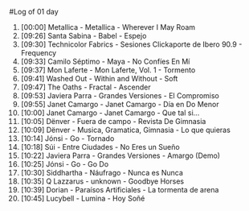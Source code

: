 #Log of 01 day

1. [00:00] Metallica - Metallica - Wherever I May Roam
1. [09:26] Santa Sabina - Babel - Espejo
1. [09:30] Technicolor Fabrics - Sesiones Clickaporte de Ibero 90.9 - Frequency
1. [09:33] Camilo Séptimo - Maya - No Confíes En Mí
1. [09:37] Mon Laferte - Mon Laferte, Vol. 1 - Tormento
1. [09:41] Washed Out - Within and Without - Soft
1. [09:47] The Oaths - Fractal - Ascender
1. [09:53] Javiera Parra - Grandes Versiones - El Compromiso
1. [09:55] Janet Camargo - Janet Camargo - Día en Do Menor
1. [10:00] Janet Camargo - Janet Camargo - Que tal si...
1. [10:05] Dënver - Fuera de campo - Revista De Gimnasia
1. [10:09] Dënver - Musica, Gramatica, Gimnasia - Lo que quieras
1. [10:14] Jónsi - Go - Tornado
1. [10:18] Súi - Entre Ciudades - No Eres un Sueño
1. [10:22] Javiera Parra - Grandes Versiones - Amargo (Demo)
1. [10:25] Jónsi - Go - Go Do
1. [10:30] Siddhartha - Náufrago - Nunca es Nunca
1. [10:35] Q Lazzarus - unknown - Goodbye Horses
1. [10:39] Dorian - Paraísos Artificiales - La tormenta de arena
1. [10:45] Lucybell - Lumina - Hoy Soñé
